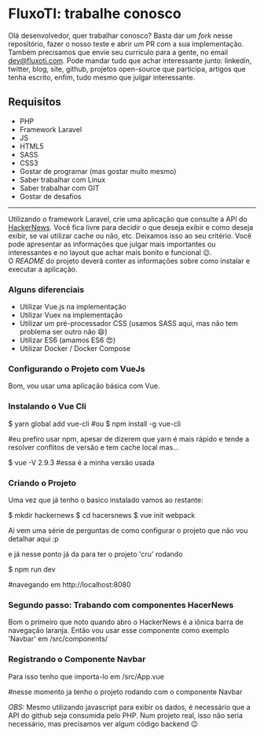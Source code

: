 # FluxoTI: trabalhe conosco

Olá desenvolvedor, quer trabalhar conosco? Basta dar um *fork* nesse repositório, fazer o nosso teste e abrir um PR com a sua implementação.  
Também precisamos que envie seu curriculo para a gente, no email dev@fluxoti.com. Pode mandar tudo que achar interessante junto: linkedin, twitter, blog, site, github, projetos open-source que participa, artigos que tenha escrito, enfim, tudo mesmo que julgar interessante.

## Requisitos

- PHP
- Framework Laravel
- JS
- HTML5
- SASS
- CSS3
- Gostar de programar (mas gostar muito mesmo)
- Saber trabalhar com Linux
- Saber trabalhar com GIT
- Gostar de desafios

---
Utilizando o framework Laravel, crie uma aplicação que consulte a API do [HackerNews](https://github.com/HackerNews/API). Você fica livre para decidir o que deseja exibir e como deseja exibir, se vai utilizar cache ou não, etc. Deixamos isso ao seu critério. Você pode apresentar as informações que julgar mais importantes ou interessantes e no layout que achar mais bonito e funcional :wink:.  
O *README* do projeto deverá conter as informações sobre como instalar e executar a aplicação.

### Alguns diferenciais

- Utilizar Vue.js na implementação
- Utilizar Vuex na implementação
- Utilizar um pré-processador CSS (usamos SASS aqui, mas não tem problema ser outro não :smile:)
- Utilizar ES6 (amamos ES6 :heart_eyes:)
- Utilizar Docker / Docker Compose

### Configurando o Projeto com VueJs

 Bom, vou usar uma aplicação básica com Vue.

### Instalando o Vue Cli

$ yarn global add vue-cli
#ou
$ npm install -g vue-cli

#eu prefiro usar npm, apesar de dizerem que yarn é mais rápido e tende a resolver conflitos de versão e tem cache local mas...

$ vue -V
2.9.3
#essa é a minha versão usada


### Criando o Projeto

 Uma vez que já tenho o basico instalado vamos ao restante:

 $ mkdir hackernews
 $ cd hacersnews
 $ vue init webpack

 Ai vem uma série de perguntas de como configurar o projeto que não vou detalhar aqui :p

 e já nesse ponto já da para ter o projeto 'cru' rodando

 $ npm run dev

#navegando em http://localhost:8080

### Segundo passo: Trabando com componentes HacerNews
 Bom o primeiro que noto quando abro o HackerNews é a iônica barra de navegação laranja.
 Então vou usar esse componente como exemplo 'Navbar' em /src/components/

### Registrando o Componente Navbar
 Para isso tenho que importa-lo em /src/App.vue 

#nesse momento ja tenho o projeto rodando com o componente Navbar

*OBS:* Mesmo utilizando javascript para exibir os dados, é necessário que a API do github seja consumida pelo PHP. Num projeto real, isso não seria necessário, mas precisamos ver algum código backend :wink:
